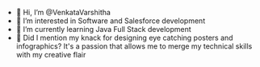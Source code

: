 - 👋 Hi, I’m @VenkataVarshitha
- 👀 I’m interested in Software and Salesforce development
- 🌱 I’m currently learning Java Full Stack development
- 🤩 Did I mention my knack for designing eye catching posters and infographics? It's a passion that allows me to merge my technical skills with my creative flair
 


<!---
VenkataVarshitha/VenkataVarshitha is a ✨ special ✨ repository because its `README.md` (this file) appears on your GitHub profile.
You can click the Preview link to take a look at your changes.
--->
